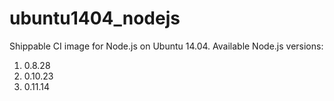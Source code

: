 ubuntu1404_nodejs
=================

Shippable CI image for Node.js on Ubuntu 14.04. Available Node.js versions:

1. 0.8.28
2. 0.10.23
3. 0.11.14


